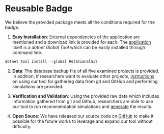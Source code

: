 # Reusable Badge

We believe the provided package meets all the conditions required for the badge.

1. **Easy Installation**: External dependencies of the application are mentioned and a download link is provided for each. The [application](https://www.nuget.org/packages/RelationalGit/) itself is a _dotnet Global Tool_ which can be easily installed through command line.

```powershell
dotnet tool install --global RelationalGit
```

2. **Data**: The database backup file of all five examined projects is provided. In addition, if researchers want to evaluate other projects, [instructions](https://github.com/CESEL/RelationalGit) on using our tool for gathering data from git and GitHub and performing simulations are provided. 


3. **Verification and Validation**: Using the provided raw data which includes information gathered from git and Github, researchers are able to use our tool to run recommendation simulations and [generate](https://github.com/CESEL/RelationalGit/tree/master/ReplicationPackage) the results. 

4. **Open Souce**: We have released our source code on [GitHub](https://github.com/CESEL/RelationalGit) to make it possible for the future works to leverage and expand our tool without difficulty.
